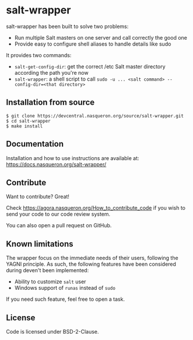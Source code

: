 # salt-wrapper

salt-wrapper has been built to solve two problems:

  - Run multiple Salt masters on one server and call correctly the good one
  - Provide easy to configure shell aliases to handle details like sudo

It provides two commands:
   - `salt-get-config-dir`: get the correct /etc Salt master directory according the path you're now
   - `salt-wrapper`: a shell script to call `sudo -u ... <salt command> --config-dir=<that directory>`

## Installation from source

```
$ git clone https://devcentral.nasqueron.org/source/salt-wrapper.git
$ cd salt-wrapper
$ make install
```
   
## Documentation

Installation and how to use instructions are available at:
https://docs.nasqueron.org/salt-wrapper/

## Contribute

Want to contribute? Great!

Check https://agora.nasqueron.org/How_to_contribute_code
if you wish to send your code to our code review system.

You can also open a pull request on GitHub.

## Known limitations

The wrapper focus on the immediate needs of their users,
following the YAGNI principle. As such, the following features
have been considered during deven't been implemented:

  - Ability to customize `salt` user
  - Windows support of `runas` instead of `sudo`

If you need such feature, feel free to open a task.

## License
  
Code is licensed under BSD-2-Clause.
